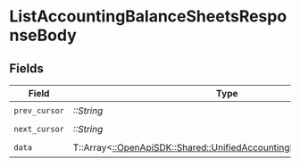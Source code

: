 # ListAccountingBalanceSheetsResponseBody


## Fields

| Field                                                                                                                             | Type                                                                                                                              | Required                                                                                                                          | Description                                                                                                                       |
| --------------------------------------------------------------------------------------------------------------------------------- | --------------------------------------------------------------------------------------------------------------------------------- | --------------------------------------------------------------------------------------------------------------------------------- | --------------------------------------------------------------------------------------------------------------------------------- |
| `prev_cursor`                                                                                                                     | *::String*                                                                                                                        | :heavy_check_mark:                                                                                                                | N/A                                                                                                                               |
| `next_cursor`                                                                                                                     | *::String*                                                                                                                        | :heavy_check_mark:                                                                                                                | N/A                                                                                                                               |
| `data`                                                                                                                            | T::Array<[::OpenApiSDK::Shared::UnifiedAccountingBalancesheetOutput](../../models/shared/unifiedaccountingbalancesheetoutput.md)> | :heavy_check_mark:                                                                                                                | N/A                                                                                                                               |